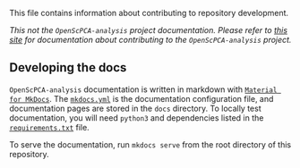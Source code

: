 This file contains information about contributing to repository development.

_This not the `OpenScPCA-analysis` project documentation._
_Please refer to [this site](PENDING) for documentation about contributing to the `OpenScPCA-analysis` project._


## Developing the docs

`OpenScPCA-analysis` documentation is written in markdown with [`Material for MkDocs`](https://squidfunk.github.io/mkdocs-material/).
The [`mkdocs.yml`](./mkdocs.yml) is the documentation configuration file, and documentation pages are stored in the `docs` directory.
To locally test documentation, you will need `python3` and dependencies listed in the [`requirements.txt`](requirements.txt) file.

To serve the documentation, run `mkdocs serve` from the root directory of this repository.

